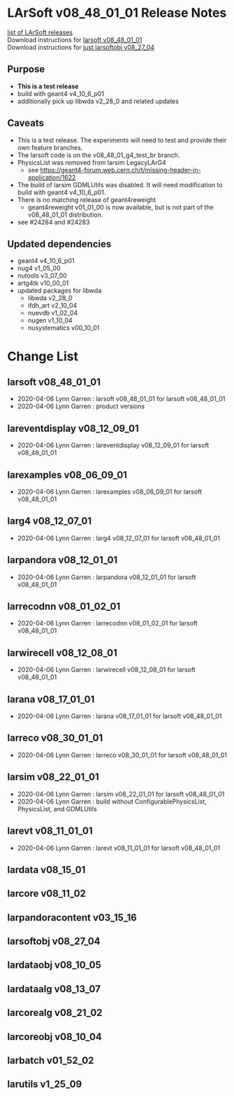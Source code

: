 # LArSoft v08_48_01_01 Release Notes



[list of LArSoft releases](LArSoft_release_list)  
Download instructions for [larsoft v08_48_01_01](https://scisoft.fnal.gov/scisoft/bundles/larsoft/v08_48_01_01/larsoft-v08_48_01_01.html)  
Download instructions for [just larsoftobj v08_27_04](https://scisoft.fnal.gov/scisoft/bundles/larsoftobj/v08_27_04/larsoftobj-v08_27_04.html)

## Purpose

-   **This is a test release**
-   build with geant4 v4_10_6_p01
-   additionally pick up libwda v2_28_0 and related updates

## Caveats

-   This is a test release. The experiments will need to test and provide their own feature branches.
-   The larsoft code is on the v08_48_01_g4_test_br branch.
-   PhysicsList was removed from larsim LegacyLArG4
    -   see https://geant4-forum.web.cern.ch/t/missing-header-in-application/1622
-   The build of larsim GDMLUtils was disabled. It will need modification to build with geant4 v4_10_6_p01.
-   There is no matching release of geant4reweight
    -   geant4reweight v01_01_00 is now available, but is not part of the v08_48_01_01 distribution.
-   see \#24284 and \#24283

## Updated dependencies

-   geant4 v4_10_6_p01
-   nug4 v1_05_00
-   nutools v3_07_00
-   artg4tk v10_00_01
-   updated packages for libwda
    -   libwda v2_28_0
    -   ifdh_art v2_10_04
    -   nuevdb v1_02_04
    -   nugen v1_10_04
    -   nusystematics v00_10_01

# Change List

## larsoft v08_48_01_01

-   2020-04-06 Lynn Garren : larsoft v08_48_01_01 for larsoft v08_48_01_01
-   2020-04-06 Lynn Garren : product versions

## lareventdisplay v08_12_09_01

-   2020-04-06 Lynn Garren : lareventdisplay v08_12_09_01 for larsoft v08_48_01_01

## larexamples v08_06_09_01

-   2020-04-06 Lynn Garren : larexamples v08_06_09_01 for larsoft v08_48_01_01

## larg4 v08_12_07_01

-   2020-04-06 Lynn Garren : larg4 v08_12_07_01 for larsoft v08_48_01_01

## larpandora v08_12_01_01

-   2020-04-06 Lynn Garren : larpandora v08_12_01_01 for larsoft v08_48_01_01

## larrecodnn v08_01_02_01

-   2020-04-06 Lynn Garren : larrecodnn v08_01_02_01 for larsoft v08_48_01_01

## larwirecell v08_12_08_01

-   2020-04-06 Lynn Garren : larwirecell v08_12_08_01 for larsoft v08_48_01_01

## larana v08_17_01_01

-   2020-04-06 Lynn Garren : larana v08_17_01_01 for larsoft v08_48_01_01

## larreco v08_30_01_01

-   2020-04-06 Lynn Garren : larreco v08_30_01_01 for larsoft v08_48_01_01

## larsim v08_22_01_01

-   2020-04-06 Lynn Garren : larsim v08_22_01_01 for larsoft v08_48_01_01
-   2020-04-06 Lynn Garren : build without ConfigurablePhysicsList, PhysicsList, and GDMLUtils

## larevt v08_11_01_01

-   2020-04-06 Lynn Garren : larevt v08_11_01_01 for larsoft v08_48_01_01

## lardata v08_15_01

## larcore v08_11_02

## larpandoracontent v03_15_16

## larsoftobj v08_27_04

## lardataobj v08_10_05

## lardataalg v08_13_07

## larcorealg v08_21_02

## larcoreobj v08_10_04

## larbatch v01_52_02

## larutils v1_25_09

